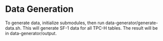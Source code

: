 # Data Generation

To generate data, initialize submodules, then run data-generator/generate-data.sh. This will generate SF-1 data for all TPC-H tables. The result will be in data-generator/output.

